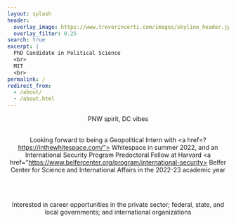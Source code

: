 ```yaml
---
layout: splash
header:
  overlay_image: https://www.trevorincerti.com/images/skyline_header.jpeg
  overlay_filter: 0.25
search: true
excerpt: |
  PhD Candidate in Political Science
  <br>
  MIT
  <br>
permalink: /
redirect_from: 
  - /about/
  - /about.html
---
```




<center>
PNW spirit, DC vibes

<br> 
<br> 

Looking forward to being a Geopolitical Intern with <a href=?https://inthewhitespace.com/"> Whitespace </a> in summer 2022, and an <br> International Security Program Predoctoral Fellow at Harvard <a href="https://www.belfercenter.org/program/international-security> Belfer Center for Science and International Affairs </a> in the 2022-23 academic year

<br> 
<br> 

Interested in career opportunities in the private sector; federal, state, and local governments; and international organizations

<center>
